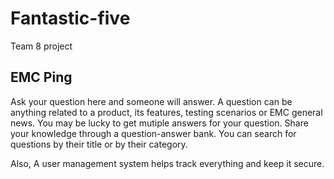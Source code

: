 # Fantastic-five
Team 8 project
<h2> EMC Ping </h2>

Ask your question here and someone will answer. A question can be anything related to a product, its features, testing scenarios or EMC general news. You may be lucky to get mutiple answers for your question. Share your knowledge through a question-answer bank. You can search for questions by their title or by their category.

Also, A user management system helps track everything and keep it secure.


